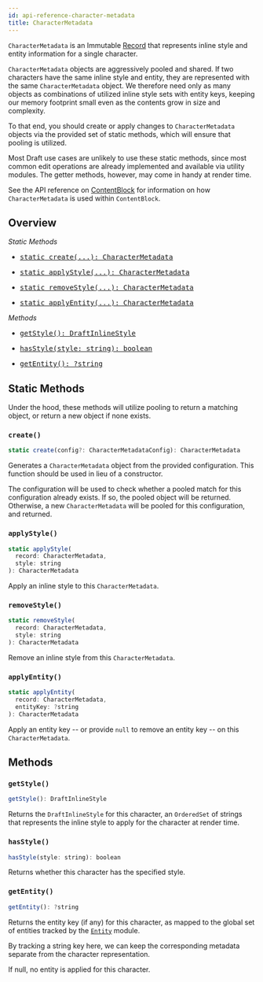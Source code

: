 ```yaml
---
id: api-reference-character-metadata
title: CharacterMetadata
---
```


`CharacterMetadata` is an Immutable
[Record](https://web.archive.org/web/20150623131347/http://facebook.github.io:80/immutable-js/docs/#/Record)
that represents inline style and entity information for a single character.

`CharacterMetadata` objects are aggressively pooled and shared. If two characters
have the same inline style and entity, they are represented with the same
`CharacterMetadata` object. We therefore need only as many objects as combinations
of utilized inline style sets with entity keys, keeping our memory footprint
small even as the contents grow in size and complexity.

To that end, you should create or apply changes to `CharacterMetadata` objects
via the provided set of static methods, which will ensure that pooling is utilized.

Most Draft use cases are unlikely to use these static methods, since most common edit
operations are already implemented and available via utility modules. The getter
methods, however, may come in handy at render time.

See the API reference on
[ContentBlock](/docs/api-reference-content-block#representing-styles-and-entities)
for information on how `CharacterMetadata` is used within `ContentBlock`.

## Overview

_Static Methods_

<ul class="apiIndex">
  <li>
    <a href="#create">
      <pre>static create(...): CharacterMetadata</pre>
    </a>
  </li>
  <li>
    <a href="#applystyle">
      <pre>static applyStyle(...): CharacterMetadata</pre>
    </a>
  </li>
  <li>
    <a href="#removestyle">
      <pre>static removeStyle(...): CharacterMetadata</pre>
    </a>
  </li>
  <li>
    <a href="#applyentity">
      <pre>static applyEntity(...): CharacterMetadata</pre>
    </a>
  </li>
</ul>

_Methods_

<ul class="apiIndex">
  <li>
    <a href="#getstyle">
      <pre>getStyle(): DraftInlineStyle</pre>
    </a>
  </li>
  <li>
    <a href="#hasstyle">
      <pre>hasStyle(style: string): boolean</pre>
    </a>
  </li>
  <li>
    <a href="#getentity">
      <pre>getEntity(): ?string</pre>
    </a>
  </li>
</ul>

## Static Methods

Under the hood, these methods will utilize pooling to return a matching object,
or return a new object if none exists.

### `create()`

```js
static create(config?: CharacterMetadataConfig): CharacterMetadata
```

Generates a `CharacterMetadata` object from the provided configuration. This
function should be used in lieu of a constructor.

The configuration will be used to check whether a pooled match for this
configuration already exists. If so, the pooled object will be returned.
Otherwise, a new `CharacterMetadata` will be pooled for this configuration,
and returned.

### `applyStyle()`

```js
static applyStyle(
  record: CharacterMetadata,
  style: string
): CharacterMetadata
```

Apply an inline style to this `CharacterMetadata`.

### `removeStyle()`

```js
static removeStyle(
  record: CharacterMetadata,
  style: string
): CharacterMetadata
```

Remove an inline style from this `CharacterMetadata`.

### `applyEntity()`

```js
static applyEntity(
  record: CharacterMetadata,
  entityKey: ?string
): CharacterMetadata
```

Apply an entity key -- or provide `null` to remove an entity key -- on this
`CharacterMetadata`.

## Methods

### `getStyle()`

```js
getStyle(): DraftInlineStyle
```

Returns the `DraftInlineStyle` for this character, an `OrderedSet` of strings
that represents the inline style to apply for the character at render time.

### `hasStyle()`

```js
hasStyle(style: string): boolean
```

Returns whether this character has the specified style.

### `getEntity()`

```js
getEntity(): ?string
```

Returns the entity key (if any) for this character, as mapped to the global set of
entities tracked by the [`Entity`](https://github.com/facebook/draft-js/blob/master/src/model/entity/DraftEntity.js)
module.

By tracking a string key here, we can keep the corresponding metadata separate
from the character representation.

If null, no entity is applied for this character.
